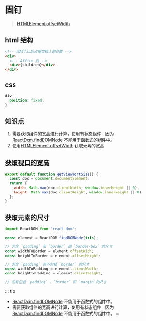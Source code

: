# 固钉

> [HTMLElement.offsetWidth](https://developer.mozilla.org/en-US/docs/Web/API/HTMLElement/offsetWidth)

## html 结构

```html
<!-- 当Affix后占据文档上的位置 -->
<div>
  <!-- Affiix 后 -->
  <div>{children}</div>
</div>
```

## css

```css
div {
  position: fixed;
}
```

## 知识点

1. 需要获取组件的宽高进行计算，使用有状态组件，因为 [ReactDom.findDOMNode](https://react.docschina.org/docs/react-dom.html#finddomnode) 不能用于函数式的组件中。
2. 使用[HTMLElement.offsetWidth](https://developer.mozilla.org/en-US/docs/Web/API/HTMLElement/offsetWidth) 获取元素的宽高

## [获取视口的宽高](https://stackoverflow.com/questions/1248081/get-the-browser-viewport-dimensions-with-javascript)

```js
export default function getViewportSize() {
  const doc = document.documentElement;
  return {
    width: Math.max(doc.clientWidth, window.innerHeight || 0),
    height: Math.max(doc.clientHeight, window.innerHeight || 0)
  };
}
```

## 获取元素的尺寸

```js
import ReactDOM from "react-dom";

const element = ReactDOM.findDOMNode(this);

// 包含 `padding` 和 `border` 即 `border-box` 的尺寸
const widthToBorder = element.offsetWith;
const heightToBorder = element.offsetHeight;

// 包含 `padding` 但不包括 `border` 的尺寸
const widthToPadding = element.clientWidth;
const heightToPadding = element.clientHeight;

// 没有包含 `padding` 、`border` 和 `margin`的尺寸
```

::: tip

- [ReactDom.findDOMNode](https://react.docschina.org/docs/react-dom.html#finddomnode) 不能用于函数式的组件中。
- 需要获取组件的宽高进行计算，使用有状态组件，因为 [ReactDom.findDOMNode](https://react.docschina.org/docs/react-dom.html#finddomnode) 不能用于函数式的组件中。
  :::
